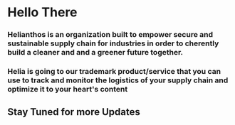 # Hello There

### Helianthos is an organization built to empower secure and sustainable supply chain for industries in order to cherently build a cleaner and and a greener future together. 
### Helia is going to our trademark product/service that you can use to track and monitor the logistics of your supply chain and optimize it to your heart's content


## Stay Tuned for more Updates
